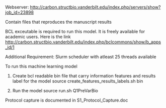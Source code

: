 Webserver: http://carbon.structbio.vanderbilt.edu/index.php/servers/show?job_id=23898

Contain files that reproduces the manuscript results

BCL exceutable is required to run this model. It is freely available for academic users.
Here is the link http://carbon.structbio.vanderbilt.edu/index.php/bclcommons/show/b_apps_id/1

Additional Requirement: 
Slurm scheduler with atleast 25 threads available

To run this machine learning model

1) Create bcl readable bin file that carry information features and results label for the model
	source create_features_results_labels.sh bin
  
2) Run the model
	source run.sh Q1PreVarBio

Protocol capture is documented in S1_Protocol_Capture.doc
